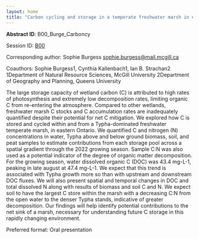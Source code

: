 ```yaml
---
layout: home
title: "Carbon cycling and storage in a temperate freshwater marsh in eastern Ontario"
---
```



**Abstract ID**: B00_Burge_Carboncy

Session ID: [B00](.)

Corresponding author: Sophie Burgess <a href="mailto:sophie.burgess@mail.mcgill.ca">sophie.burgess@mail.mcgill.ca</a>

Coauthors: Sophie Burgess1, Cynthia Kallenbach1, Ian B. Strachan2
 1Department of Natural Resource Sciences, McGill University
 2Department of Geography and Planning, Queens University 

The large storage capacity of wetland carbon (C) is attributed to high rates of photosynthesis and extremely low decomposition rates, limiting organic C from re-entering the atmosphere. Compared to other wetlands, freshwater marsh C stocks and C accumulation rates are inadequately quantified despite their potential for net C mitigation. We explored how C is stored and cycled within and from a Typha-dominated freshwater temperate marsh, in eastern Ontario. 
 We quantified C and nitrogen (N) concentrations in water, Typha above and below ground biomass, soil, and peat samples to estimate contributions from each storage pool across a spatial gradient through the 2022 growing season. Sample C:N was also used as a potential indicator of the degree of organic matter decomposition. 
 For the growing season, water dissolved organic C (DOC) was 43.4 mg-L-1, peaking in late august at 47.4 mg-L-1. We expect that this trend is associated with Typha growth more so than with upstream and downstream DOC fluxes. We will also present spatial and temporal changes in DOC and total dissolved N along with results of biomass and soil C and N. We expect soil to have the largest C store within the marsh with a decreasing C:N from the open water to the denser Typha stands, indicative of greater decomposition. Our findings will help identify potential contributions to the net sink of a marsh, necessary for understanding future C storage in this rapidly changing environment.

Preferred format: Oral presentation
